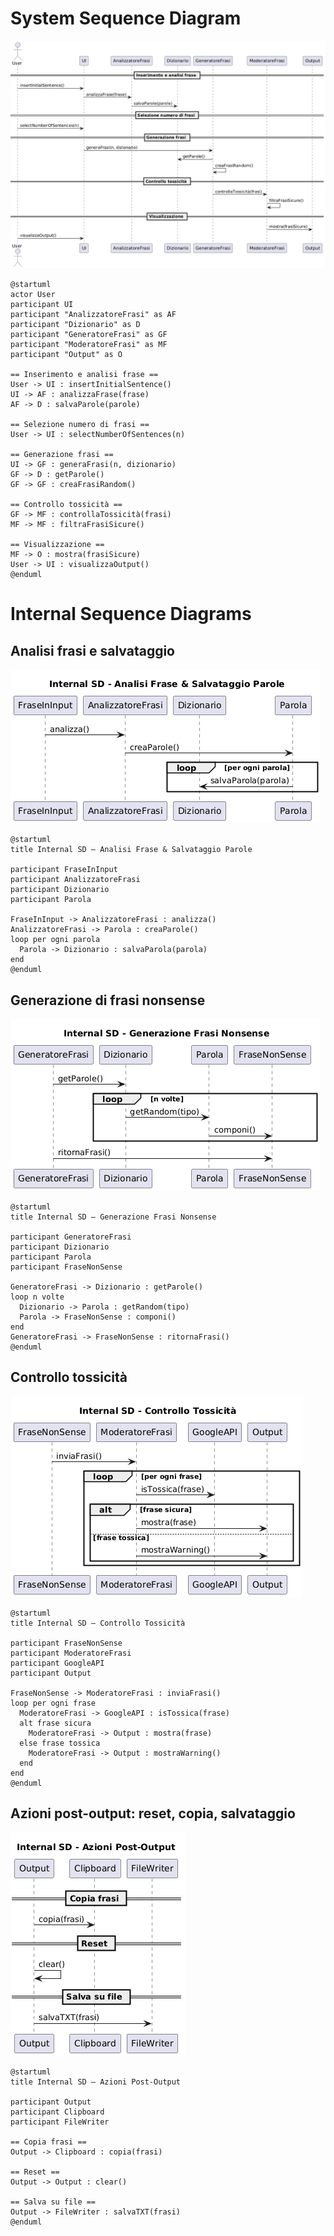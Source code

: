 # System Sequence Diagram

![SystemSequenceDiagram.png](img/diagrams/SystemSequenceDiagram.png)

```plantuml
@startuml
actor User
participant UI
participant "AnalizzatoreFrasi" as AF
participant "Dizionario" as D
participant "GeneratoreFrasi" as GF
participant "ModeratoreFrasi" as MF
participant "Output" as O

== Inserimento e analisi frase ==
User -> UI : insertInitialSentence()
UI -> AF : analizzaFrase(frase)
AF -> D : salvaParole(parole)

== Selezione numero di frasi ==
User -> UI : selectNumberOfSentences(n)

== Generazione frasi ==
UI -> GF : generaFrasi(n, dizionario)
GF -> D : getParole()
GF -> GF : creaFrasiRandom()

== Controllo tossicità ==
GF -> MF : controllaTossicità(frasi)
MF -> MF : filtraFrasiSicure()

== Visualizzazione ==
MF -> O : mostra(frasiSicure)
User -> UI : visualizzaOutput()
@enduml
```


# Internal Sequence Diagrams


## Analisi frasi e salvataggio

![InternalSequenceDiagram1.png](img/diagrams/InternalSequenceDiagram1.png)

```plantuml
@startuml
title Internal SD – Analisi Frase & Salvataggio Parole

participant FraseInInput
participant AnalizzatoreFrasi
participant Dizionario
participant Parola

FraseInInput -> AnalizzatoreFrasi : analizza()
AnalizzatoreFrasi -> Parola : creaParole()
loop per ogni parola
  Parola -> Dizionario : salvaParola(parola)
end
@enduml
```


## Generazione di frasi nonsense

![InternalSequenceDiagram2.png](img/diagrams/InternalSequenceDiagram2.png)

```plantuml
@startuml
title Internal SD – Generazione Frasi Nonsense

participant GeneratoreFrasi
participant Dizionario
participant Parola
participant FraseNonSense

GeneratoreFrasi -> Dizionario : getParole()
loop n volte
  Dizionario -> Parola : getRandom(tipo)
  Parola -> FraseNonSense : componi()
end
GeneratoreFrasi -> FraseNonSense : ritornaFrasi()
@enduml
```


## Controllo tossicità

![InternalSequenceDiagram3.png](img/diagrams/InternalSequenceDiagram3.png)

```plantuml
@startuml
title Internal SD – Controllo Tossicità

participant FraseNonSense
participant ModeratoreFrasi
participant GoogleAPI
participant Output

FraseNonSense -> ModeratoreFrasi : inviaFrasi()
loop per ogni frase
  ModeratoreFrasi -> GoogleAPI : isTossica(frase)
  alt frase sicura
    ModeratoreFrasi -> Output : mostra(frase)
  else frase tossica
    ModeratoreFrasi -> Output : mostraWarning()
  end
end
@enduml
```

## Azioni post-output: reset, copia, salvataggio

![InternalSequenceDiagram4.png](img/diagrams/InternalSequenceDiagram4.png)

```plantuml
@startuml
title Internal SD – Azioni Post-Output

participant Output
participant Clipboard
participant FileWriter

== Copia frasi ==
Output -> Clipboard : copia(frasi)

== Reset ==
Output -> Output : clear()

== Salva su file ==
Output -> FileWriter : salvaTXT(frasi)
@enduml
```
